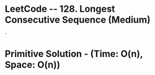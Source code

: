 # LeetCode -- 128. Longest Consecutive Sequence (Medium)

    - 


# Primitive Solution - (Time: O(n), Space: O(n))
